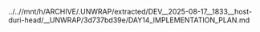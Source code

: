 ../..//mnt/h/ARCHIVE/.UNWRAP/extracted/DEV__2025-08-17__1833__host-duri-head/__UNWRAP/3d737bd39e/DAY14_IMPLEMENTATION_PLAN.md